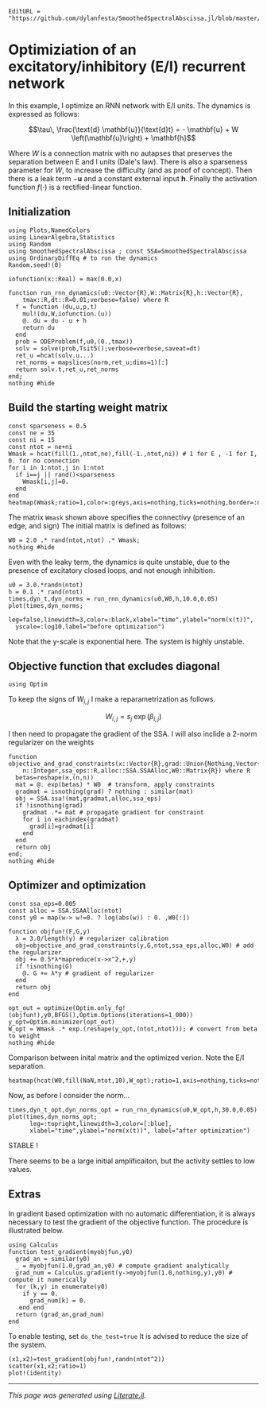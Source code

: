 ```@meta
EditURL = "https://github.com/dylanfesta/SmoothedSpectralAbscissa.jl/blob/master/examples/03_EI.jl"
```

# Optimiziation of an excitatory/inhibitory (E/I) recurrent network

In this example, I optimize an RNN network with E/I units.
The dynamics is expressed as follows:
```math
\tau\, \frac{\text{d} \mathbf{u}}{\text{d}t} = - \mathbf{u} + W
\left(\mathbf{u}\right) + \mathbf{h}
```
Where $W$ is a connection matrix with no autapses that preserves the separation
between E and I units (Dale's law). There is also a sparseness parameter for $W$,
to increase the difficulty (and as proof of concept).
Then there is a leak term $-\mathbf{u}$
and a constant external input $\mathbf{h}$. Finally the activation function
$f\left( \cdot \right)$ is a rectified-linear function.

## Initialization

```@example 03_EI
using Plots,NamedColors
using LinearAlgebra,Statistics
using Random
using SmoothedSpectralAbscissa ; const SSA=SmoothedSpectralAbscissa
using OrdinaryDiffEq # to run the dynamics
Random.seed!(0)

iofunction(x::Real) = max(0.0,x)

function run_rnn_dynamics(u0::Vector{R},W::Matrix{R},h::Vector{R},
    tmax::R,dt::R=0.01;verbose=false) where R
  f = function (du,u,p,t)
    mul!(du,W,iofunction.(u))
    @. du = du - u + h
    return du
  end
  prob = ODEProblem(f,u0,(0.,tmax))
  solv = solve(prob,Tsit5();verbose=verbose,saveat=dt)
  ret_u =hcat(solv.u...)
  ret_norms = mapslices(norm,ret_u;dims=1)[:]
  return solv.t,ret_u,ret_norms
end;
nothing #hide
```

## Build the starting weight matrix

```@example 03_EI
const sparseness = 0.5
const ne = 35
const ni = 15
const ntot = ne+ni
Wmask = hcat(fill(1.,ntot,ne),fill(-1.,ntot,ni)) # 1 for E , -1 for I, 0. for no connection
for i in 1:ntot,j in 1:ntot
  if i==j || rand()<sparseness
    Wmask[i,j]=0.
  end
end
heatmap(Wmask;ratio=1,color=:greys,axis=nothing,ticks=nothing,border=:none)
```

The matrix `Wmask` shown above specifies the connectivy (presence of an edge, and sign)
The initial matrix is defined as follows:

```@example 03_EI
W0 = 2.0 .* rand(ntot,ntot) .* Wmask;
nothing #hide
```

Even with the leaky term, the dynamics is quite unstable,
due to the presence of excitatory closed loops, and not enough inhibition.

```@example 03_EI
u0 = 3.0.*randn(ntot)
h = 0.1 .* rand(ntot)
times,dyn_t,dyn_norms = run_rnn_dynamics(u0,W0,h,10.0,0.05)
plot(times,dyn_norms;
  leg=false,linewidth=3,color=:black,xlabel="time",ylabel="norm(x(t))",
  yscale=:log10,label="before optimization")
```

Note that the y-scale is exponential here. The system is highly unstable.

## Objective function that excludes diagonal

```@example 03_EI
using Optim
```

To keep the signs of $W_{i,j}$ I make a reparametrization as follows.
```math
W_{i,j} = s_j \; \exp\left(\beta_{i,j}\right)
```
I then need to propagate the gradient of the SSA. I will also inclide a
2-norm regularizer on the weights

```@example 03_EI
function objective_and_grad_constraints(x::Vector{R},grad::Union{Nothing,Vector{R}},
    n::Integer,ssa_eps::R,alloc::SSA.SSAAlloc,W0::Matrix{R}) where R
  betas=reshape(x,(n,n))
  mat = @. exp(betas) * W0  # transform, apply constraints
  gradmat = isnothing(grad) ? nothing : similar(mat)
  obj = SSA.ssa!(mat,gradmat,alloc,ssa_eps)
  if !isnothing(grad)
    gradmat .*= mat # propagate gradient for constraint
    for i in eachindex(gradmat)
      grad[i]=gradmat[i]
    end
  end
  return obj
end;
nothing #hide
```

## Optimizer and optimization

```@example 03_EI
const ssa_eps=0.005
const alloc = SSA.SSAAlloc(ntot)
const y0 = map(w-> w!=0. ? log(abs(w)) : 0. ,W0[:])

function objfun!(F,G,y)
  λ = 3.0/length(y) # regularizer calibration
  obj=objective_and_grad_constraints(y,G,ntot,ssa_eps,alloc,W0) # add the regularizer
  obj += 0.5*λ*mapreduce(x->x^2,+,y)
  if !isnothing(G)
    @. G += λ*y # gradient of regularizer
  end
  return obj
end

opt_out = optimize(Optim.only_fg!(objfun!),y0,BFGS(),Optim.Options(iterations=1_000))
y_opt=Optim.minimizer(opt_out)
W_opt = Wmask .* exp.(reshape(y_opt,(ntot,ntot))); # convert from beta to weight
nothing #hide
```

Comparison between inital matrix and the optimized verion. Note the E/I separation.

```@example 03_EI
heatmap(hcat(W0,fill(NaN,ntot,10),W_opt);ratio=1,axis=nothing,ticks=nothing,border=:none)
```

Now, as before I consider the norm...

```@example 03_EI
times,dyn_t_opt,dyn_norms_opt = run_rnn_dynamics(u0,W_opt,h,30.0,0.05)
plot(times,dyn_norms_opt;
      leg=:topright,linewidth=3,color=[:blue],
      xlabel="time",ylabel="norm(x(t))", label="after optimization")
```

STABLE !

There seems to be a large initial amplificaiton, but the activity settles to low values.

## Extras

In gradient based optimization with no automatic differentiation, it is
always necessary to test the gradient of the objective function.
The procedure is illustrated below.

```@example 03_EI
using Calculus
function test_gradient(myobjfun,y0)
  grad_an = similar(y0)
  _ = myobjfun(1.0,grad_an,y0) # compute gradient analytically
  grad_num = Calculus.gradient(y->myobjfun(1.0,nothing,y),y0) # compute it numerically
  for (k,y) in enumerate(y0)
    if y == 0.
      grad_num[k] = 0.
   end end
  return (grad_an,grad_num)
end
```

To enable testing, set `do_the_test=true`
It is advised to reduce the size of the system.

```@example 03_EI
(x1,x2)=test_gradient(objfun!,randn(ntot^2))
scatter(x1,x2;ratio=1)
plot!(identity)
```

---

*This page was generated using [Literate.jl](https://github.com/fredrikekre/Literate.jl).*

